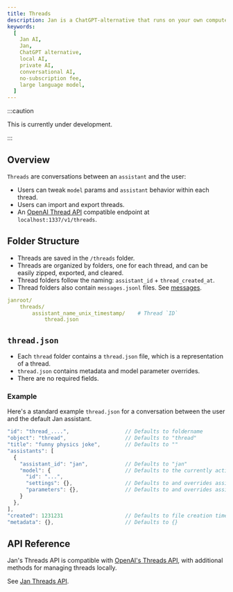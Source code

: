 ```yaml
---
title: Threads
description: Jan is a ChatGPT-alternative that runs on your own computer, with a local API server.
keywords:
  [
    Jan AI,
    Jan,
    ChatGPT alternative,
    local AI,
    private AI,
    conversational AI,
    no-subscription fee,
    large language model,
  ]
---
```


:::caution

This is currently under development.

:::

## Overview

`Threads` are conversations between an `assistant` and the user:

- Users can tweak `model` params and `assistant` behavior within each thread.
- Users can import and export threads.
- An [OpenAI Thread API](https://platform.openai.com/docs/api-reference/threads) compatible endpoint at `localhost:1337/v1/threads`.

## Folder Structure

- Threads are saved in the `/threads` folder.
- Threads are organized by folders, one for each thread, and can be easily zipped, exported, and cleared.
- Thread folders follow the naming: `assistant_id` + `thread_created_at`.
- Thread folders also contain `messages.jsonl` files. See [messages](/docs/engineering/messages).

```yaml
janroot/
    threads/
        assistant_name_unix_timestamp/    # Thread `ID`
            thread.json
```

## `thread.json`

- Each `thread` folder contains a `thread.json` file, which is a representation of a thread.
- `thread.json` contains metadata and model parameter overrides.
- There are no required fields.

### Example

Here's a standard example `thread.json` for a conversation between the user and the default Jan assistant.

```js
"id": "thread_....",                  // Defaults to foldername
"object": "thread",                   // Defaults to "thread"
"title": "funny physics joke",        // Defaults to ""
"assistants": [
  {
    "assistant_id": "jan",            // Defaults to "jan"
    "model": {                        // Defaults to the currently active model (can be changed before thread is begun)
      "id": "...",
      "settings": {},                 // Defaults to and overrides assistant.json's "settings" (and if none, then model.json "settings")
      "parameters": {},               // Defaults to and overrides assistant.json's "parameters" (and if none, then model.json "parameters")
    }
  },
],
"created": 1231231                    // Defaults to file creation time
"metadata": {},                       // Defaults to {}
```

## API Reference

Jan's Threads API is compatible with [OpenAI's Threads API](https://platform.openai.com/docs/api-reference/threads), with additional methods for managing threads locally.

See [Jan Threads API](https://jan.ai/api-reference#tag/Threads).
